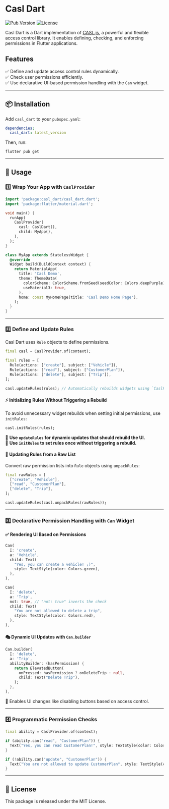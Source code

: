 # Casl Dart

[![Pub Version](https://img.shields.io/pub/v/casl_dart)](https://pub.dev/packages/casl_dart)
[![License](https://img.shields.io/badge/license-MIT-blue.svg)](LICENSE)

Casl Dart is a Dart implementation of [CASL.js](https://casl.js.org/), a powerful and flexible access control library. It enables defining, checking, and enforcing permissions in Flutter applications.

## Features

✅ Define and update access control rules dynamically.  
✅ Check user permissions efficiently.  
✅ Use declarative UI-based permission handling with the `Can` widget.

---

## 📦 Installation

Add `casl_dart` to your `pubspec.yaml`:

```yaml
dependencies:
  casl_dart: latest_version
```

Then, run:

```sh
flutter pub get
```

---

## 🚀 Usage

### 1️⃣ Wrap Your App with `CaslProvider`

```dart
import 'package:casl_dart/casl_dart.dart';
import 'package:flutter/material.dart';

void main() {
  runApp(
    CaslProvider(
      casl: CaslDart(),
      child: MyApp(),
    ),
  );
}

class MyApp extends StatelessWidget {
  @override
  Widget build(BuildContext context) {
    return MaterialApp(
      title: 'Casl Demo',
      theme: ThemeData(
        colorScheme: ColorScheme.fromSeed(seedColor: Colors.deepPurple),
        useMaterial3: true,
      ),
      home: const MyHomePage(title: 'Casl Demo Home Page'),
    );
  }
}
```

---

### 2️⃣ Define and Update Rules

Casl Dart uses `Rule` objects to define permissions.

```dart
final casl = CaslProvider.of(context);

final rules = [
  Rule(actions: ["create"], subject: ["Vehicle"]),
  Rule(actions: ["read"], subject: ["CustomerPlan"]),
  Rule(actions: ["delete"], subject: ["Trip"]),
];

casl.updateRules(rules); // Automatically rebuilds widgets using `CaslProvider.of(context)`.
```

#### ⚡ Initializing Rules Without Triggering a Rebuild

To avoid unnecessary widget rebuilds when setting initial permissions, use `initRules`:

```dart
casl.initRules(rules);
```

🔹 **Use `updateRules` for dynamic updates that should rebuild the UI.**  
🔹 **Use `initRules` to set rules once without triggering a rebuild.**

#### 🔄 Updating Rules from a Raw List

Convert raw permission lists into `Rule` objects using `unpackRules`:

```dart
final rawRules = [
  ["create", "Vehicle"],
  ["read", "CustomerPlan"],
  ["delete", "Trip"],
];

casl.updateRules(casl.unpackRules(rawRules));
```

---

### 3️⃣ Declarative Permission Handling with `Can` Widget

#### ✅ Rendering UI Based on Permissions

```dart
Can(
  I: 'create',
  a: 'Vehicle',
  child: Text(
    "Yes, you can create a vehicle! ;)",
    style: TextStyle(color: Colors.green),
  ),
),

Can(
  I: 'delete',
  a: 'Trip',
  not: true, // "not: true" inverts the check
  child: Text(
    "You are not allowed to delete a trip",
    style: TextStyle(color: Colors.red),
  ),
),
```

#### 🎭 Dynamic UI Updates with `Can.builder`

```dart
Can.builder(
  I: 'delete',
  a: 'Trip',
  abilityBuilder: (hasPermission) {
    return ElevatedButton(
      onPressed: hasPermission ? onDeleteTrip : null,
      child: Text("Delete Trip"),
    );
  },
),
```

🔹 Enables UI changes like disabling buttons based on access control.

---

### 4️⃣ Programmatic Permission Checks

```dart
final ability = CaslProvider.of(context);

if (ability.can("read", "CustomerPlan")) {
  Text("Yes, you can read CustomerPlan!", style: TextStyle(color: Colors.green));
}

if (!ability.can("update", "CustomerPlan")) {
  Text("You are not allowed to update CustomerPlan", style: TextStyle(color: Colors.red));
}
```

---

## 📜 License

This package is released under the MIT License.

